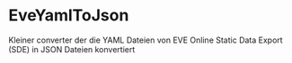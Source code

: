 # EveYamlToJson
Kleiner converter der die YAML Dateien von EVE Online Static Data Export (SDE) in JSON Dateien konvertiert
